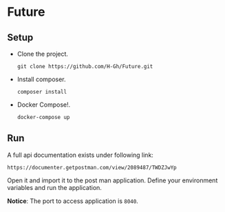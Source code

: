 # Future

## Setup
- Clone the project.

  ``git clone https://github.com/H-Gh/Future.git``

- Install composer.

  ``composer install``

- Docker Compose!.

  ``docker-compose up``

## Run
A full api documentation exists under following link:

``https://documenter.getpostman.com/view/2089487/TWDZJwYp``

Open it and import it to the post man application. Define your environment variables and run the application.

**Notice**: The port to access application is ``8040``.